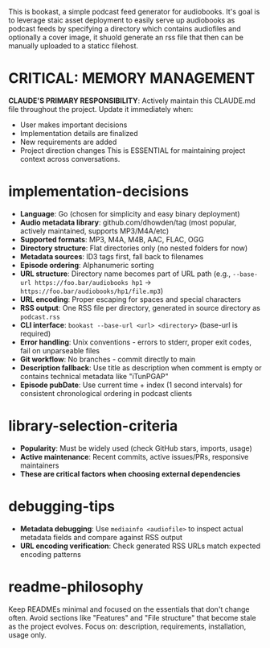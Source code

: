 This is bookast, a simple podcast feed generator for audiobooks. It's goal is to leverage staic asset deployment to easily serve up audiobooks as podcast feeds by specifying a directory which contains audiofiles and optionally a cover image, it shuold generate an rss file that then can be manually uploaded to a staticc filehost.

# CRITICAL: MEMORY MANAGEMENT
**CLAUDE'S PRIMARY RESPONSIBILITY**: Actively maintain this CLAUDE.md file throughout the project. Update it immediately when:
- User makes important decisions
- Implementation details are finalized
- New requirements are added
- Project direction changes
This is ESSENTIAL for maintaining project context across conversations.

# implementation-decisions
- **Language**: Go (chosen for simplicity and easy binary deployment)
- **Audio metadata library**: github.com/dhowden/tag (most popular, actively maintained, supports MP3/M4A/etc)
- **Supported formats**: MP3, M4A, M4B, AAC, FLAC, OGG
- **Directory structure**: Flat directories only (no nested folders for now)
- **Metadata sources**: ID3 tags first, fall back to filenames
- **Episode ordering**: Alphanumeric sorting
- **URL structure**: Directory name becomes part of URL path (e.g., `--base-url https://foo.bar/audiobooks hp1` → `https://foo.bar/audiobooks/hp1/file.mp3`)
- **URL encoding**: Proper escaping for spaces and special characters
- **RSS output**: One RSS file per directory, generated in source directory as `podcast.rss`
- **CLI interface**: `bookast --base-url <url> <directory>` (base-url is required)
- **Error handling**: Unix conventions - errors to stderr, proper exit codes, fail on unparseable files
- **Git workflow**: No branches - commit directly to main
- **Description fallback**: Use title as description when comment is empty or contains technical metadata like "iTunPGAP"
- **Episode pubDate**: Use current time + index (1 second intervals) for consistent chronological ordering in podcast clients

# library-selection-criteria
- **Popularity**: Must be widely used (check GitHub stars, imports, usage)
- **Active maintenance**: Recent commits, active issues/PRs, responsive maintainers
- **These are critical factors when choosing external dependencies**

# debugging-tips
- **Metadata debugging**: Use `mediainfo <audiofile>` to inspect actual metadata fields and compare against RSS output
- **URL encoding verification**: Check generated RSS URLs match expected encoding patterns

# readme-philosophy
Keep READMEs minimal and focused on the essentials that don't change often. Avoid sections like "Features" and "File structure" that become stale as the project evolves. Focus on: description, requirements, installation, usage only.
